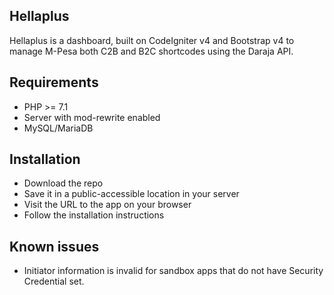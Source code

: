## Hellaplus
Hellaplus is a dashboard, built on CodeIgniter v4 and Bootstrap v4 to manage M-Pesa both C2B and B2C shortcodes using the Daraja API.

## Requirements
- PHP >= 7.1
- Server with mod-rewrite enabled
- MySQL/MariaDB

## Installation
- Download the repo
- Save it in a public-accessible location in your server
- Visit the URL to the app on your browser
- Follow the installation instructions

## Known issues
- Initiator information is invalid for sandbox apps that do not have Security Credential set.
